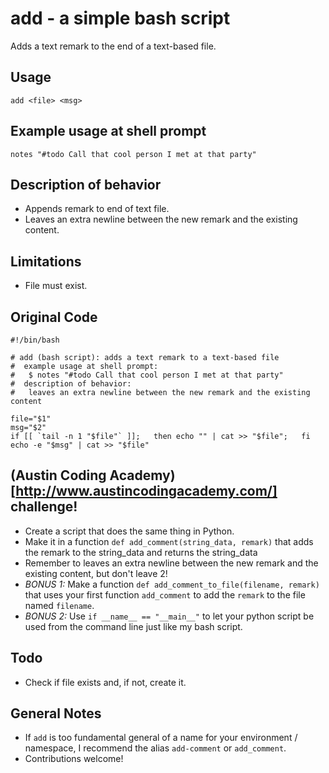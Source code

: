 add - a simple bash script
==========================
Adds a text remark to the end of a text-based file.


Usage
-----
```
add <file> <msg>
```


Example usage at shell prompt
-----------------------------
```
notes "#todo Call that cool person I met at that party"
```


Description of behavior
-----------------------
* Appends remark to end of text file.
* Leaves an extra newline between the new remark and the existing content.


Limitations
-----------
* File must exist.


Original Code
-------------
```
#!/bin/bash

# add (bash script): adds a text remark to a text-based file
#  example usage at shell prompt:
#   $ notes "#todo Call that cool person I met at that party"
#  description of behavior:
#   leaves an extra newline between the new remark and the existing content

file="$1"
msg="$2"
if [[ `tail -n 1 "$file"` ]];   then echo "" | cat >> "$file";   fi
echo -e "$msg" | cat >> "$file"
```


(Austin Coding Academy)[http://www.austincodingacademy.com/] challenge!
-----------------------------------------------------------------------
* Create a script that does the same thing in Python.
* Make it in a function `def add_comment(string_data, remark)` that adds the remark to the string_data and returns the string_data
* Remember to leaves an extra newline between the new remark and the existing content, but don't leave 2!
* _BONUS 1:_ Make a function `def add_comment_to_file(filename, remark)` that uses your first function `add_comment` to add the `remark` to the file named `filename`.
* _BONUS 2:_ Use `if __name__ == "__main__"` to let your python script be used from the command line just like my bash script.


Todo
----
* Check if file exists and, if not, create it.


General Notes
-------------
* If `add` is too fundamental general of a name for your environment / namespace, I recommend the alias `add-comment` or `add_comment`.
* Contributions welcome!


